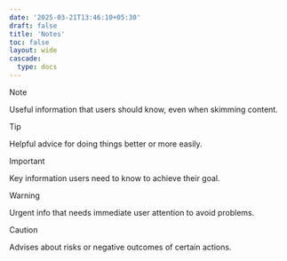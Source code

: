 ```yaml
---
date: '2025-03-21T13:46:10+05:30'
draft: false
title: 'Notes'
toc: false
layout: wide
cascade:
  type: docs
---
```


> [!NOTE]
> Useful information that users should know, even when skimming content.

> [!TIP]
> Helpful advice for doing things better or more easily.

> [!IMPORTANT]
> Key information users need to know to achieve their goal.

> [!WARNING]
> Urgent info that needs immediate user attention to avoid problems.

> [!CAUTION]
> Advises about risks or negative outcomes of certain actions.

